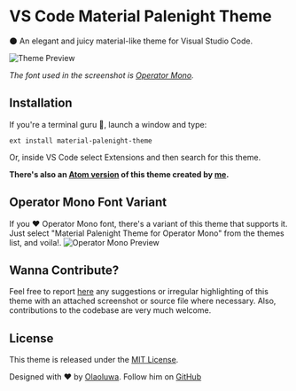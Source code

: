 # VS Code Material Palenight Theme

🌑 An elegant and juicy material-like theme for Visual Studio Code.

![Theme Preview](https://i.imgur.com/MeREowJ.png)

_The font used in the screenshot is [Operator Mono](https://www.typography.com/fonts/operator)._

## Installation
If you're a terminal guru 👻, launch a window and type:
```shell
ext install material-palenight-theme
```

Or, inside VS Code select Extensions and then search for this theme.

**There's also an [Atom version](https://atom.io/themes/material-palenight-syntax) of this theme created by [me](https://twitter.com/mrolaolu).**

## Operator Mono Font Variant
If you ❤️️ Operator Mono font, there's a variant of this theme that supports it. Just select "Material Palenight Theme for Operator Mono" from the themes list, and voila!.
![Operator Mono Preview](https://i.imgur.com/KPRX64A.png)

## Wanna Contribute?
Feel free to report [here](https://github.com/whizkydee/vscode-material-palenight-theme/issues) any suggestions or irregular highlighting of this theme with an attached screenshot or source file where necessary. Also, contributions to the codebase are very much welcome.

## License
This theme is released under the [MIT License](https://github.com/whizkydee/vscode-material-palenight-theme/blob/master/LICENSE.md).

Designed with ❤️️ by [Olaoluwa](https://whizkydee.github.io). Follow him on [GitHub](https://github.com/whizkydee)
